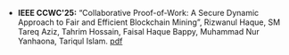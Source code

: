 - **IEEE CCWC'25:** “Collaborative Proof-of-Work: A Secure Dynamic Approach to Fair and Efficient Blockchain Mining”, Rizwanul Haque, SM Tareq Aziz, Tahrim Hossain, Faisal Haque Bappy, Muhammad Nur Yanhaona, Tariqul Islam. [pdf](https://arxiv.org/pdf/2412.00690)

